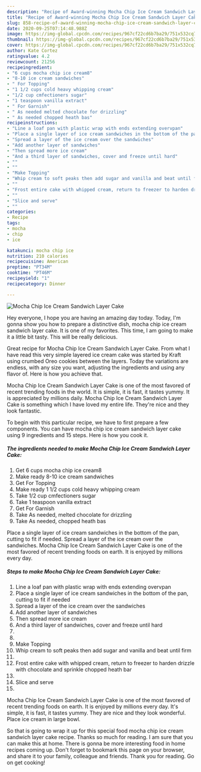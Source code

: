 ```yaml
---
description: "Recipe of Award-winning Mocha Chip Ice Cream Sandwich Layer Cake"
title: "Recipe of Award-winning Mocha Chip Ice Cream Sandwich Layer Cake"
slug: 858-recipe-of-award-winning-mocha-chip-ice-cream-sandwich-layer-cake
date: 2020-09-25T07:14:48.988Z
image: https://img-global.cpcdn.com/recipes/967cf22cd6b7ba29/751x532cq70/mocha-chip-ice-cream-sandwich-layer-cake-recipe-main-photo.jpg
thumbnail: https://img-global.cpcdn.com/recipes/967cf22cd6b7ba29/751x532cq70/mocha-chip-ice-cream-sandwich-layer-cake-recipe-main-photo.jpg
cover: https://img-global.cpcdn.com/recipes/967cf22cd6b7ba29/751x532cq70/mocha-chip-ice-cream-sandwich-layer-cake-recipe-main-photo.jpg
author: Kate Cortez
ratingvalue: 4.2
reviewcount: 21256
recipeingredient:
- "6 cups mocha chip ice cream8"
- "8-10 ice cream sandwiches"
- " For Topping"
- "1 1/2 cups cold heavy whipping cream"
- "1/2 cup cmfectioners sugar"
- "1 teaspoon vanilla extract"
- " For Garnish"
- " As needed melted chocolate for drizzling"
- " As needed chopped heath bas"
recipeinstructions:
- "Line a loaf pan with plastic wrap with ends extending overvpan"
- "Place a single layer of ice cream sandwiches in the bottom of the pan, cutting to fit if needed"
- "Spread a layer of the ice cream over the sandwiches"
- "Add another layer of sandwiches"
- "Then spread more ice cream"
- "And a third layer of sandwiches, cover and freeze until hard"
- ""
- ""
- "Make Topping"
- "Whip cream to soft peaks then add sugar and vanilla and beat until firm"
- ""
- "Frost entire cake with whipped cream, return to freezer to harden drizzle with chocolate and sprinkle chopped heath bar"
- ""
- "Slice and serve"
- ""
categories:
- Recipe
tags:
- mocha
- chip
- ice

katakunci: mocha chip ice 
nutrition: 210 calories
recipecuisine: American
preptime: "PT34M"
cooktime: "PT46M"
recipeyield: "1"
recipecategory: Dinner

---
```



![Mocha Chip Ice Cream Sandwich Layer Cake](https://img-global.cpcdn.com/recipes/967cf22cd6b7ba29/751x532cq70/mocha-chip-ice-cream-sandwich-layer-cake-recipe-main-photo.jpg)

Hey everyone, I hope you are having an amazing day today. Today, I'm gonna show you how to prepare a distinctive dish, mocha chip ice cream sandwich layer cake. It is one of my favorites. This time, I am going to make it a little bit tasty. This will be really delicious.

Great recipe for Mocha Chip Ice Cream Sandwich Layer Cake. From what I have read this very simple layered ice cream cake was started by Kraft using crumbed Oreo cookies between the layers. Today the variations are endless, with any size you want, adjusting the ingredients and using any flavor of. Here is how you achieve that.

Mocha Chip Ice Cream Sandwich Layer Cake is one of the most favored of recent trending foods in the world. It is simple, it is fast, it tastes yummy. It is appreciated by millions daily. Mocha Chip Ice Cream Sandwich Layer Cake is something which I have loved my entire life. They're nice and they look fantastic.


To begin with this particular recipe, we have to first prepare a few components. You can have mocha chip ice cream sandwich layer cake using 9 ingredients and 15 steps. Here is how you cook it.

<!--inarticleads1-->

##### The ingredients needed to make Mocha Chip Ice Cream Sandwich Layer Cake:

1. Get 6 cups mocha chip ice cream8
1. Make ready 8-10 ice cream sandwiches
1. Get  For Topping
1. Make ready 1 1/2 cups cold heavy whipping cream
1. Take 1/2 cup cmfectioners sugar
1. Take 1 teaspoon vanilla extract
1. Get  For Garnish
1. Take  As needed, melted chocolate for drizzling
1. Take  As needed, chopped heath bas


Place a single layer of ice cream sandwiches in the bottom of the pan, cutting to fit if needed. Spread a layer of the ice cream over the sandwiches. Mocha Chip Ice Cream Sandwich Layer Cake is one of the most favored of recent trending foods on earth. It is enjoyed by millions every day. 

<!--inarticleads2-->

##### Steps to make Mocha Chip Ice Cream Sandwich Layer Cake:

1. Line a loaf pan with plastic wrap with ends extending overvpan
1. Place a single layer of ice cream sandwiches in the bottom of the pan, cutting to fit if needed
1. Spread a layer of the ice cream over the sandwiches
1. Add another layer of sandwiches
1. Then spread more ice cream
1. And a third layer of sandwiches, cover and freeze until hard
1. 
1. 
1. Make Topping
1. Whip cream to soft peaks then add sugar and vanilla and beat until firm
1. 
1. Frost entire cake with whipped cream, return to freezer to harden drizzle with chocolate and sprinkle chopped heath bar
1. 
1. Slice and serve
1. 


Mocha Chip Ice Cream Sandwich Layer Cake is one of the most favored of recent trending foods on earth. It is enjoyed by millions every day. It&#39;s simple, it is fast, it tastes yummy. They are nice and they look wonderful. Place ice cream in large bowl. 

So that is going to wrap it up for this special food mocha chip ice cream sandwich layer cake recipe. Thanks so much for reading. I am sure that you can make this at home. There is gonna be more interesting food in home recipes coming up. Don't forget to bookmark this page on your browser, and share it to your family, colleague and friends. Thank you for reading. Go on get cooking!
